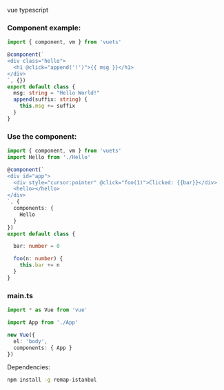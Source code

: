 vue typescript

### Component example:
```ts
import { component, vm } from 'vuets'

@component(`
<div class="hello">
  <h1 @click="append('!')">{{ msg }}</h1>
</div>
`, {})
export default class {
  msg: string = "Hello World!"
  append(suffix: string) {
    this.msg += suffix
  }
}
```

### Use the component:
```ts
import { component, vm } from 'vuets'
import Hello from './Hello'

@component(`
<div id="app">
  <div style="cursor:pointer" @click="foo(1)">Clicked: {{bar}}</div>
  <hello></hello>
</div>
`, {
  components: {
    Hello
  }
})
export default class {

  bar: number = 0

  foo(n: number) {
    this.bar += n
  }
}
```

### main.ts
```ts
import * as Vue from 'vue'

import App from './App'

new Vue({
  el: 'body',
  components: { App }
})
```

Dependencies:
```sh
npm install -g remap-istanbul
```
